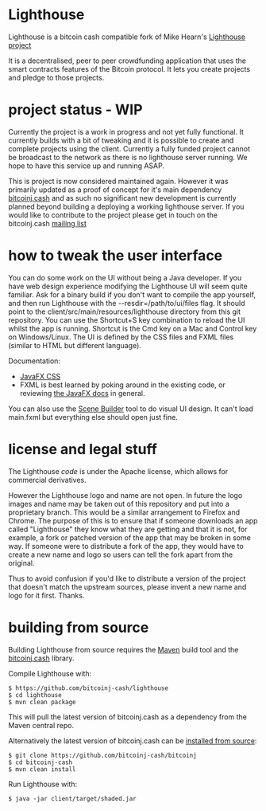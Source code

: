 Lighthouse
==========

Lighthouse is a bitcoin cash compatible fork of Mike Hearn's [Lighthouse project](https://github.com/vinumeris/lighthouse) 


It is a decentralised, peer to peer crowdfunding application that uses the smart contracts features of the
Bitcoin protocol. It lets you create projects and pledge to those projects.

# project status - WIP

Currently the project is a work in progress and not yet fully functional.  It currently builds with a bit of tweaking and it is possible to
create and complete projects using the client.  Currently a fully funded project cannot be broadcast to the network as there is no lighthouse 
server running.  We hope to have this service up and running ASAP.

This is project is now considered maintained again. However it was primarily updated as a proof of concept for it's main dependency
[bitcoinj.cash](http://bitcoinj.cash) and as such no significant new development is currently planned beyond building a deploying a
working lighthouse server.
If you would like to contribute to the project please get in touch on the bitcoinj.cash [mailing list](https://groups.google.com/forum/#!forum/bitcoinj-cash)


# how to tweak the user interface

You can do some work on the UI without being a Java developer. If you have web design experience modifying the Lighthouse
UI will seem quite familiar. Ask for a binary build if you don't want to compile the app yourself, and then run 
Lighthouse with the --resdir=/path/to/ui/files flag. It should point to the client/src/main/resources/lighthouse
directory from this git repository. You can use the Shortcut+S key combination to reload the UI whilst the app
is running. Shortcut is the Cmd key on a Mac and Control key on Windows/Linux. The UI is defined by the CSS files
and FXML files (similar to HTML but different language).

Documentation:

* [JavaFX CSS](http://docs.oracle.com/javase/8/javafx/api/javafx/scene/doc-files/cssref.html)
* FXML is best learned by poking around in the existing code, or reviewing [the JavaFX docs](http://docs.oracle.com/javase/8/javase-clienttechnologies.htm) in general.

You can also use the [Scene Builder](http://www.oracle.com/technetwork/java/javase/downloads/sb2download-2177776.html) 
tool to do visual UI design. It can't load main.fxml but everything else should open just fine.

# license and legal stuff

The Lighthouse *code* is under the Apache license, which allows for commercial derivatives.

However the Lighthouse logo and name are not open. In future the logo images and name may be taken
out of this repository and put into a proprietary branch. This would be a similar arrangement to Firefox and Chrome.
The purpose of this is to ensure that if someone downloads an app called "Lighthouse" they know what they are getting
and that it is not, for example, a fork or patched version of the app that may be broken in some way. If someone were
to distribute a fork of the app, they would have to create a new name and logo so users can tell the fork apart from
the original.

Thus to avoid confusion if you'd like to distribute a version of the project that doesn't match the upstream sources, 
please invent a new name and logo for it first. Thanks.

# building from source

Building Lighthouse from source requires the [Maven](http://maven.apache.org/) build tool and the [bitcoinj.cash](http://bitcoinj.cash/) library.

Compile Lighthouse with:

```
$ https://github.com/bitcoinj-cash/lighthouse
$ cd lighthouse
$ mvn clean package
```
This will pull the latest version of bitcoinj.cash as a dependency from the Maven central repo.

Alternatively the latest version of bitcoinj.cash can be [installed from source](https://github.com/bitcoinj-cash/bitcoinj):

```
$ git clone https://github.com/bitcoinj-cash/bitcoinj
$ cd bitcoinj-cash
$ mvn clean install
```

Run Lighthouse with:

```
$ java -jar client/target/shaded.jar
```
